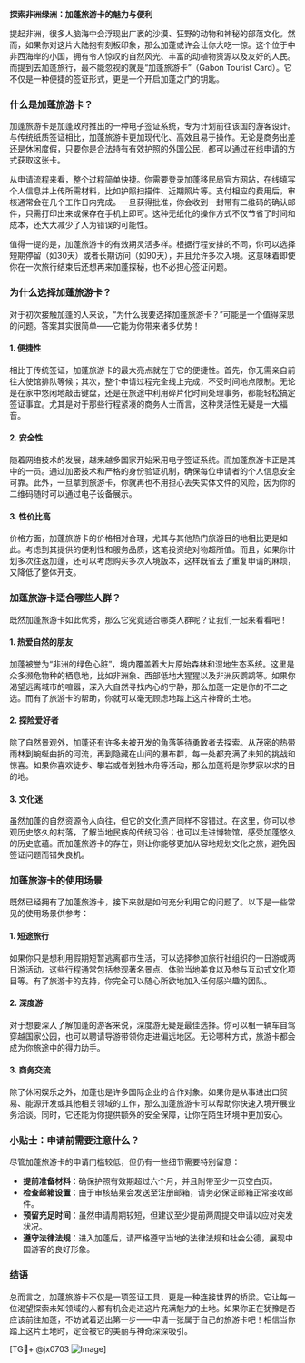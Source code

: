 **探索非洲绿洲：加蓬旅游卡的魅力与便利**

提起非洲，很多人脑海中会浮现出广袤的沙漠、狂野的动物和神秘的部落文化。然而，如果你对这片大陆抱有刻板印象，那么加蓬或许会让你大吃一惊。这个位于中非西海岸的小国，拥有令人惊叹的自然风光、丰富的动植物资源以及友好的人民。而提到去加蓬旅行，最不能忽视的就是“加蓬旅游卡”（Gabon Tourist Card）。它不仅是一种便捷的签证形式，更是一个开启加蓬之门的钥匙。

### **什么是加蓬旅游卡？**

加蓬旅游卡是加蓬政府推出的一种电子签证系统，专为计划前往该国的游客设计。与传统纸质签证相比，加蓬旅游卡更加现代化、高效且易于操作。无论是商务出差还是休闲度假，只要你是合法持有有效护照的外国公民，都可以通过在线申请的方式获取这张卡。

从申请流程来看，整个过程简单快捷。你需要登录加蓬移民局官方网站，在线填写个人信息并上传所需材料，比如护照扫描件、近期照片等。支付相应的费用后，审核通常会在几个工作日内完成。一旦获得批准，你会收到一封带有二维码的确认邮件，只需打印出来或保存在手机上即可。这种无纸化的操作方式不仅节省了时间和成本，还大大减少了人为错误的可能性。

值得一提的是，加蓬旅游卡的有效期灵活多样。根据行程安排的不同，你可以选择短期停留（如30天）或者长期访问（如90天），并且允许多次入境。这意味着即使你在一次旅行结束后还想再来加蓬探秘，也不必担心签证问题。

### **为什么选择加蓬旅游卡？**

对于初次接触加蓬的人来说，“为什么我要选择加蓬旅游卡？”可能是一个值得深思的问题。答案其实很简单——它能为你带来诸多优势！

#### 1. **便捷性**
相比于传统签证，加蓬旅游卡的最大亮点就在于它的便捷性。首先，你无需亲自前往大使馆排队等候；其次，整个申请过程完全线上完成，不受时间地点限制。无论是在家中悠闲地敲击键盘，还是在旅途中利用碎片化时间处理事务，都能轻松搞定签证事宜。尤其是对于那些行程紧凑的商务人士而言，这种灵活性无疑是一大福音。

#### 2. **安全性**
随着网络技术的发展，越来越多国家开始采用电子签证系统。而加蓬旅游卡正是其中的一员。通过加密技术和严格的身份验证机制，确保每位申请者的个人信息安全可靠。此外，一旦拿到旅游卡，你就再也不用担心丢失实体文件的风险，因为你的二维码随时可以通过电子设备展示。

#### 3. **性价比高**
价格方面，加蓬旅游卡的价格相对合理，尤其与其他热门旅游目的地相比更是如此。考虑到其提供的便利性和服务品质，这笔投资绝对物超所值。而且，如果你计划多次往返加蓬，还可以考虑购买多次入境版本，这样既省去了重复申请的麻烦，又降低了整体开支。

### **加蓬旅游卡适合哪些人群？**

既然加蓬旅游卡如此优秀，那么它究竟适合哪类人群呢？让我们一起来看看吧！

#### 1. **热爱自然的朋友**
加蓬被誉为“非洲的绿色心脏”，境内覆盖着大片原始森林和湿地生态系统。这里是众多濒危物种的栖息地，比如非洲象、西部低地大猩猩以及非洲灰鹦鹉等。如果你渴望远离城市的喧嚣，深入大自然寻找内心的宁静，那么加蓬一定是你的不二之选。而有了旅游卡的帮助，你就可以毫无顾虑地踏上这片神奇的土地。

#### 2. **探险爱好者**
除了自然景观外，加蓬还有许多未被开发的角落等待勇敢者去探索。从茂密的热带雨林到蜿蜒曲折的河流，再到隐藏在山间的瀑布群，每一处都充满了未知的挑战和惊喜。如果你喜欢徒步、攀岩或者划独木舟等活动，那么加蓬将是你梦寐以求的目的地。

#### 3. **文化迷**
虽然加蓬的自然资源令人向往，但它的文化遗产同样不容错过。在这里，你可以参观历史悠久的村落，了解当地民族的传统习俗；也可以走进博物馆，感受加蓬悠久的历史底蕴。而加蓬旅游卡的存在，则让你能够更加从容地规划文化之旅，避免因签证问题而错失良机。

### **加蓬旅游卡的使用场景**

既然已经拥有了加蓬旅游卡，接下来就是如何充分利用它的问题了。以下是一些常见的使用场景供参考：

#### 1. **短途旅行**
如果你只是想利用假期短暂逃离都市生活，可以选择参加旅行社组织的一日游或两日游活动。这些行程通常包括参观著名景点、体验当地美食以及参与互动式文化项目等。有了旅游卡的支持，你完全可以随心所欲地加入任何感兴趣的团队。

#### 2. **深度游**
对于想要深入了解加蓬的游客来说，深度游无疑是最佳选择。你可以租一辆车自驾穿越国家公园，也可以聘请导游带领你走进偏远地区。无论哪种方式，旅游卡都会成为你旅途中的得力助手。

#### 3. **商务交流**
除了休闲娱乐之外，加蓬也是许多国际企业的合作对象。如果你是从事进出口贸易、能源开发或其他相关领域的工作，那么加蓬旅游卡可以帮助你快速入境开展业务洽谈。同时，它还能为你提供额外的安全保障，让你在陌生环境中更加安心。

### **小贴士：申请前需要注意什么？**

尽管加蓬旅游卡的申请门槛较低，但仍有一些细节需要特别留意：

- **提前准备材料**：确保护照有效期超过六个月，并且附带至少一页空白页。
- **检查邮箱设置**：由于审核结果会发送至注册邮箱，请务必保证邮箱正常接收邮件。
- **预留充足时间**：虽然申请周期较短，但建议至少提前两周提交申请以应对突发状况。
- **遵守法律法规**：进入加蓬后，请严格遵守当地的法律法规和社会公德，展现中国游客的良好形象。

### **结语**

总而言之，加蓬旅游卡不仅是一项签证工具，更是一种连接世界的桥梁。它让每一位渴望探索未知领域的人都有机会走进这片充满魅力的土地。如果你正在犹豫是否应该前往加蓬，不妨试着迈出第一步——申请一张属于自己的旅游卡吧！相信当你踏上这片土地时，定会被它的美丽与神奇深深吸引。

[TG💪+ @jx0703 ![Image](https://github.com/user-attachments/assets/dbca1d08-cadb-493c-b0ec-ad6f7a83f270)]